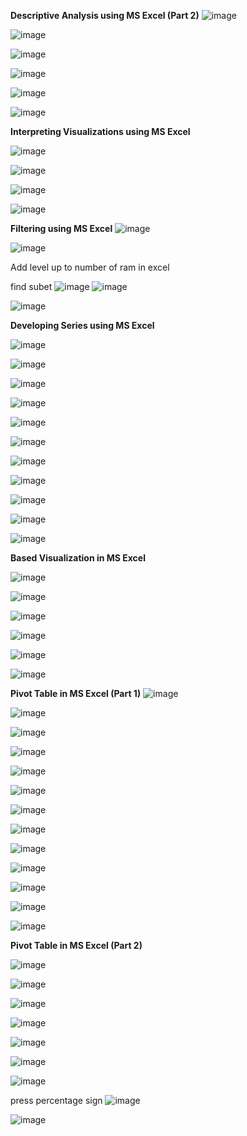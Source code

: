 **Descriptive Analysis using MS Excel (Part 2)**
 ![image](https://github.com/princit/Data_Analysis_and_Bussiness_Intelligence/assets/29123911/001a04d2-c926-4dc7-97a3-7b86d9e51d83)

![image](https://github.com/princit/Data_Analysis_and_Bussiness_Intelligence/assets/29123911/54dbe70c-774f-4407-9841-e0753fc5bcd5)

![image](https://github.com/princit/Data_Analysis_and_Bussiness_Intelligence/assets/29123911/2a729cfe-fbcf-4320-b2e4-884d584ebe64)

![image](https://github.com/princit/Data_Analysis_and_Bussiness_Intelligence/assets/29123911/bc2f4cd6-c662-4def-9ee5-985b13726e63)

![image](https://github.com/princit/Data_Analysis_and_Bussiness_Intelligence/assets/29123911/fd2bbc64-cbcf-4013-a122-1753202e6d6d)

![image](https://github.com/princit/Data_Analysis_and_Bussiness_Intelligence/assets/29123911/2418c401-7470-44c9-b696-1b645e6bac67)


**Interpreting Visualizations using MS Excel**

![image](https://github.com/princit/Data_Analysis_and_Bussiness_Intelligence/assets/29123911/71030320-a7a9-430a-a040-e2d7664af847)

![image](https://github.com/princit/Data_Analysis_and_Bussiness_Intelligence/assets/29123911/7a1ba0a2-a3ad-4583-8e6e-865663f0acd2)

![image](https://github.com/princit/Data_Analysis_and_Bussiness_Intelligence/assets/29123911/3a65b16d-42c6-4352-872e-e67c62637895)

![image](https://github.com/princit/Data_Analysis_and_Bussiness_Intelligence/assets/29123911/3e7af592-080f-44ae-95b5-10b7acf4d0ae)


**Filtering using MS Excel**
![image](https://github.com/princit/Data_Analysis_and_Bussiness_Intelligence/assets/29123911/8e80fe5e-2678-4e56-a8aa-f203410f1c89)

![image](https://github.com/princit/Data_Analysis_and_Bussiness_Intelligence/assets/29123911/cf5e79dc-37bb-4536-8cf6-cbb62dec7db6)

Add level up to number of ram in excel

find subet 
![image](https://github.com/princit/Data_Analysis_and_Bussiness_Intelligence/assets/29123911/d8c8e545-8642-48b2-bebc-1a526b870352)
![image](https://github.com/princit/Data_Analysis_and_Bussiness_Intelligence/assets/29123911/f24d3beb-045b-4b67-b49b-548b835144fa)

![image](https://github.com/princit/Data_Analysis_and_Bussiness_Intelligence/assets/29123911/3c800d9f-bed1-46bb-a21f-8511002fc291)


**Developing Series using MS Excel**

![image](https://github.com/princit/Data_Analysis_and_Bussiness_Intelligence/assets/29123911/6b0423fd-8fa5-4f29-b256-a2681d5c84ca)

![image](https://github.com/princit/Data_Analysis_and_Bussiness_Intelligence/assets/29123911/54b0d502-b6c9-4a89-ac8b-5f3eb4342412)

![image](https://github.com/princit/Data_Analysis_and_Bussiness_Intelligence/assets/29123911/bb91f229-351b-4bbc-821f-f23f75955d44)

![image](https://github.com/princit/Data_Analysis_and_Bussiness_Intelligence/assets/29123911/910ba35c-11ce-451c-b650-19b31f28ba0a)

![image](https://github.com/princit/Data_Analysis_and_Bussiness_Intelligence/assets/29123911/5ddabee6-4903-4326-adad-5ab6801a926a)

![image](https://github.com/princit/Data_Analysis_and_Bussiness_Intelligence/assets/29123911/7964e8a0-2f91-4c5c-b067-8946a79118c9)

![image](https://github.com/princit/Data_Analysis_and_Bussiness_Intelligence/assets/29123911/4e131974-702d-486f-aa3a-c55b59238aaa)

![image](https://github.com/princit/Data_Analysis_and_Bussiness_Intelligence/assets/29123911/cde3c01f-3a20-4afe-819f-98aabb31666f)

![image](https://github.com/princit/Data_Analysis_and_Bussiness_Intelligence/assets/29123911/91868a6b-1f84-4c56-bdc3-ad6f24d05406)


![image](https://github.com/princit/Data_Analysis_and_Bussiness_Intelligence/assets/29123911/9724b490-6aa3-46e5-9f42-d434fd87e0b5)

![image](https://github.com/princit/Data_Analysis_and_Bussiness_Intelligence/assets/29123911/00163d1f-f040-4720-8d58-ea8d8eb86ab5)


 **Based Visualization in MS Excel**

 ![image](https://github.com/princit/Data_Analysis_and_Bussiness_Intelligence/assets/29123911/fe05f03b-343e-4eb7-9f6e-24f007a4a275)

![image](https://github.com/princit/Data_Analysis_and_Bussiness_Intelligence/assets/29123911/6df02874-6bc5-40fe-8ef7-2194a908577b)

![image](https://github.com/princit/Data_Analysis_and_Bussiness_Intelligence/assets/29123911/1b3dc12e-6787-48cc-9a08-2ccb1511e454)

![image](https://github.com/princit/Data_Analysis_and_Bussiness_Intelligence/assets/29123911/c286b86f-8b17-4b96-a5ba-d83b0beb3229)

![image](https://github.com/princit/Data_Analysis_and_Bussiness_Intelligence/assets/29123911/77a5e4c0-beb8-4bfd-867f-28f4e2691190)

![image](https://github.com/princit/Data_Analysis_and_Bussiness_Intelligence/assets/29123911/aecb2b7f-00a4-42b6-83d1-ef133d6d4934)

**Pivot Table in MS Excel (Part 1)**
![image](https://github.com/princit/Data_Analysis_and_Bussiness_Intelligence/assets/29123911/830dc4c8-bcb6-4421-8dc8-739c0ea74490)

![image](https://github.com/princit/Data_Analysis_and_Bussiness_Intelligence/assets/29123911/e03383e4-8942-45ab-9e86-2d82c5a67bb3)

![image](https://github.com/princit/Data_Analysis_and_Bussiness_Intelligence/assets/29123911/d92b8286-d478-42e1-9f2f-031487dccaf8)

![image](https://github.com/princit/Data_Analysis_and_Bussiness_Intelligence/assets/29123911/cb6d304e-60ee-44c5-a71e-12fbb8723003)

![image](https://github.com/princit/Data_Analysis_and_Bussiness_Intelligence/assets/29123911/e0486726-f7c1-4f12-a74d-5be1ade7986f)

![image](https://github.com/princit/Data_Analysis_and_Bussiness_Intelligence/assets/29123911/a0de45ce-b625-4509-aa0f-31bf460d12a2)

![image](https://github.com/princit/Data_Analysis_and_Bussiness_Intelligence/assets/29123911/b7633102-3855-4175-9a86-a3d25b09bac3)

![image](https://github.com/princit/Data_Analysis_and_Bussiness_Intelligence/assets/29123911/e7f53978-781f-418a-aee0-0249a861da9e)

![image](https://github.com/princit/Data_Analysis_and_Bussiness_Intelligence/assets/29123911/275525d6-fd56-4e89-b174-b4758881ba4b)

![image](https://github.com/princit/Data_Analysis_and_Bussiness_Intelligence/assets/29123911/28b2a903-0834-4f22-a41e-a86a1b0102ff)

![image](https://github.com/princit/Data_Analysis_and_Bussiness_Intelligence/assets/29123911/c81e80be-1c88-49f8-ac08-3d5318028799)

![image](https://github.com/princit/Data_Analysis_and_Bussiness_Intelligence/assets/29123911/cc22927a-6b95-458b-bc65-a4e18df97f49)

![image](https://github.com/princit/Data_Analysis_and_Bussiness_Intelligence/assets/29123911/bae35294-c392-48fd-8aa1-fd8265704688)

**Pivot Table in MS Excel (Part 2)**

![image](https://github.com/princit/Data_Analysis_and_Bussiness_Intelligence/assets/29123911/b3e1e350-f216-424c-bfad-3234d2d3cc34)

![image](https://github.com/princit/Data_Analysis_and_Bussiness_Intelligence/assets/29123911/5130ccf9-3039-40b9-af8f-3ca95e288509)

![image](https://github.com/princit/Data_Analysis_and_Bussiness_Intelligence/assets/29123911/ed80c4cb-2a25-4713-a9d4-00b9b0cda647)

![image](https://github.com/princit/Data_Analysis_and_Bussiness_Intelligence/assets/29123911/138f5c34-c327-4c65-85d0-b7f2fe0c0135)

![image](https://github.com/princit/Data_Analysis_and_Bussiness_Intelligence/assets/29123911/50582c04-d1f6-4416-a050-829141735946)

![image](https://github.com/princit/Data_Analysis_and_Bussiness_Intelligence/assets/29123911/625cb780-1a63-4bc1-ba5f-6cc129699f71)

![image](https://github.com/princit/Data_Analysis_and_Bussiness_Intelligence/assets/29123911/a5f1d5b3-ba30-496d-9629-282864ed67af)

press percentage sign
![image](https://github.com/princit/Data_Analysis_and_Bussiness_Intelligence/assets/29123911/3b63bd16-b1e0-4ef0-b3b7-90f68e266aad)


![image](https://github.com/princit/Data_Analysis_and_Bussiness_Intelligence/assets/29123911/ce8742f5-8ebb-496a-a6be-c36c8c40a6bb)

